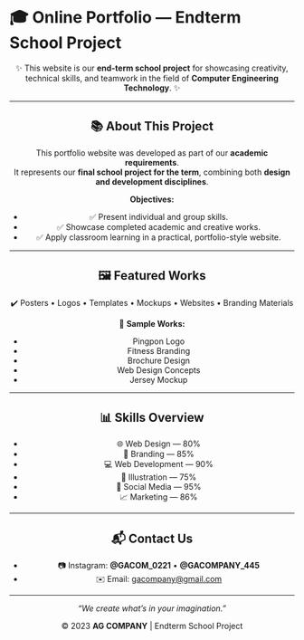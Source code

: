 # 🎓 Online Portfolio — Endterm School Project  

<div align="center">

✨ This website is our **end-term school project** for showcasing creativity, technical skills, and teamwork in the field of **Computer Engineering Technology**. ✨  

---

## 📚 About This Project  

This portfolio website was developed as part of our **academic requirements**.  
It represents our **final school project for the term**, combining both **design and development disciplines**.  

**Objectives:**  
- ✅ Present individual and group skills.  
- ✅ Showcase completed academic and creative works.  
- ✅ Apply classroom learning in a practical, portfolio-style website.  

---

## 🖼️ Featured Works  

✔️ Posters • Logos • Templates • Mockups • Websites • Branding Materials  

📌 **Sample Works:**  
- Pingpon Logo  
- Fitness Branding  
- Brochure Design  
- Web Design Concepts  
- Jersey Mockup  

---

## 📊 Skills Overview  

- 🌐 Web Design — 80%  
- 🎯 Branding — 85%  
- 💻 Web Development — 90%  
- 🎨 Illustration — 75%  
- 📱 Social Media — 95%  
- 📈 Marketing — 86%  

---

## 📬 Contact Us  

- 📷 Instagram: **@GACOM_0221** • **@GACOMPANY_445**  
- ✉️ Email: gacompany@gmail.com  

---

<div align="center">

*“We create what’s in your imagination.”*  

© 2023 **AG COMPANY** | Endterm School Project  

</div>
